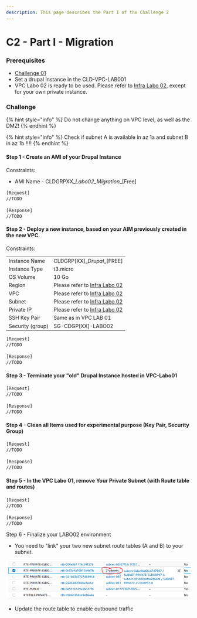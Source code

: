 ```yaml
---
description: This page describes the Part I of the Challenge 2
---
```


# C2 - Part I - Migration

### Prerequisites

* [Challenge 01](../challenge-01/)
* Set a drupal instance in the CLD-VPC-LAB001
* VPC Labo 02 is ready to be used. Please refer to [Infra Labo 02](infra-labo-02.md#infra-diagram), except for your own private instance.

### Challenge

{% hint style="info" %}
Do not change anything on VPC level, as well as the DMZ!&#x20;
{% endhint %}

{% hint style="info" %}
Check if subnet A is available in az 1a and subnet B in az 1b !!!! &#x20;
{% endhint %}

#### Step 1 - Create an AMI of your Drupal Instance

Constraints:&#x20;

* AMI Name - CLDGRPXX\__Labo02\_Migration_\_\[Free]

```
[Request]
//TODO

[Response]
//TODO
```

#### Step 2 - Deploy a new instance, based on your AIM previously created in the new VPC.

Constraints:

|                  |                                                                 |
| ---------------- | --------------------------------------------------------------- |
| Instance Name    | CLDGRP\[XX]\__Drupal_\_\[FREE]                                  |
| Instance Type    | t3.micro                                                        |
| OS Volume        | 10 Go                                                           |
| Region           | Please refer to [Infra Labo 02](infra-labo-02.md#infra-diagram) |
| VPC              | Please refer to [Infra Labo 02](infra-labo-02.md#infra-diagram) |
| Subnet           | Please refer to [Infra Labo 02](infra-labo-02.md#infra-diagram) |
| Private IP       | Please refer to [Infra Labo 02](infra-labo-02.md#infra-diagram) |
| SSH Key Pair     | Same as in VPC LAB 01                                           |
| Security (group) | SG-CDGP\[XX]-LABO02                                             |

```
[Request]
//TODO

[Response]
//TODO
```

#### Step 3 - Terminate your "old" Drupal Instance hosted in VPC-Labo01 &#x20;

```
[Request]
//TODO

[Response]
//TODO
```

#### Step 4 - Clean all Items used for experimental purpose (Key Pair, Security Group)

```
[Request]
//TODO

[Response]
//TODO
```

#### Step 5 - In the VPC Labo 01, remove Your Private Subnet (with Route table and routes)

```
[Request]
//TODO

[Response]
//TODO
```

Step 6 - Finalize your LABO02 environment

* You need to "link" your two new subnet route tables (A and B) to your subnet.

![](../../.gitbook/assets/LinkRteTableSubnet.PNG)

* Update the route table to enable outbound traffic

